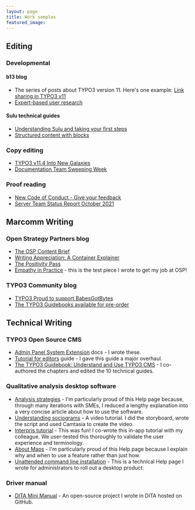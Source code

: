 ```yaml
---
layout: page
title: Work samples
featured_image: 
---
```

 
## Editing
 
### Developmental

#### b13 blog

* The series of posts about TYPO3 version 11. Here's one example: [Link sharing in TYPO3 v11](https://b13.com/blog/link-sharing-in-typo3-v11)
* [Expert-based user research](https://b13.com/blog/expert-based-user-research)

#### Sulu technical guides

* [Understanding Sulu and taking your first steps](https://sulu.io/guides/understanding-sulu-and-taking-your-first-steps)
* [Structured content with blocks](https://sulu.io/guides/structured-content-with-blocks)
 
### Copy editing

* [TYPO3 v11.4 Into New Galaxies](https://typo3.org/article/typo3-version-114-into-new-galaxies) 
* [Documentation Team Sweeping Week](https://typo3.org/article/documentation-team-sweeping-week)
 
### Proof reading
 
* [New Code of Conduct - Give your feedback](https://typo3.org/article/new-code-of-conduct-give-your-feedback) 
* [Server Team Status Report October 2021](https://typo3.org/article/server-team-status-report-october-2021) 
 
## Marcomm Writing

### Open Strategy Partners blog

* [The OSP Content Brief](https://openstrategypartners.com/the-content-brief)
* [Writing Appreciation: A Container Explainer](https://openstrategypartners.com/writing-appreciation-a-container-explainer)
* [The Positivity Pass](https://openstrategypartners.com/the-positivity-pass)
* [Empathy in Practice](https://openstrategypartners.com/empathy-in-practice) - this is the test piece I wrote to get my job at OSP!

### TYPO3 Community blog

* [TYPO3 Proud to support BabesGotBytes](https://typo3.org/article/typo3-proud-to-support-babesgotbytes)
* [The TYPO3 Guidebooks available for pre-order](https://typo3.org/article/the-typo3-guidebook-is-available-for-pre-order)

## Technical Writing

### TYPO3 Open Source CMS

* [Admin Panel System Extension](https://docs.typo3.org/c/typo3/cms-adminpanel/main/en-us/) docs - I wrote these.
* [Tutorial for editors](https://docs.typo3.org/m/typo3/tutorial-editors/main/en-us/About.html) guide - I gave this guide a major overhaul.
* [The TYPO3 Guidebook: Understand and Use TYPO3 CMS](https://www.amazon.com.au/TYPO3-Guidebook-Understand-Use-CMS/dp/1484265246) - I co-authored the chapters and edited the 10 technical guides. 

### Qualitative analysis desktop software

* [Analysis strategies](https://help-in.qsrinternational.com/1-help/Content/analyze/analysis-strategies.htm) - I'm particularly proud of this Help page because, through many iterations with SMEs, I reduced a lengthy explanation into a very concise article about how to use the software. 
* [Understanding sociograms](https://youtu.be/wwyXC6lDK98) - A video tutorial. I did the storyboard, wrote the script and used Camtasia to create the video.
* [Interpris tutorial](https://help-in.qsrinternational.com/1/slideshow/slideshow/Default.htm) - This was fun! I co-wrote this in-app tutorial with my colleague. We user-tested this thoroughly to validate the user experience and terminology.
* [About Maps](http://help-nv11.qsrinternational.com/desktop/concepts/About_maps.htm) - I'm particularly proud of this Help page because I explain why and when to use a feature rather than just how.
* [Unattended command line installation](http://techcenter.qsrinternational.com/desktop/nv11/nv11_unattended_command_line_installation.htm) - This is a technical Help page I wrote for administrators to roll out a desktop product.

### Driver manual

* [DITA Mini Manual](https://github.com/flicstar/DITA-Mini-Manual) - An open-source project I wrote in DITA hosted on GitHub. 
 




